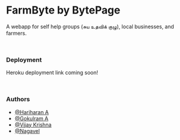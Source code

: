 # FarmByte by BytePage

A webapp for self help groups (சுய உதவிக் குழு), local businesses, and farmers.


<br>


<h3>Deployment</h3>

Heroku deployment link coming soon!

<br>
<h3>Authors</h3>

- [@Hariharan A](https://www.github.com/hariharan-tech)
- [@Gokulram A](https://www.github.com/GokulramGHV)
- [@Vijay Krishna](https://www.github.com/vijay-krishna03)
- [@Nagavel](https://www.github.com/Nagavel710)

